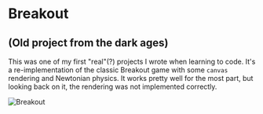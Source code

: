 # Breakout

## (Old project from the dark ages)

This was one of my first "real"(?) projects I wrote when learning to code. It's a re-implementation of the classic Breakout game with some `canvas` rendering and Newtonian physics. It works pretty well for the most part, but looking back on it, the rendering was not implemented correctly.

![Breakout](./Breakout.png)
